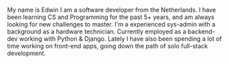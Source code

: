 



My name is Edwin I am a software developer from the Netherlands. I have been learning CS and Programming for the past 5+ years, and am always looking for new challenges to master. I'm a experienced sys-admin with a background as a hardware technician. Currently employed as a backend-dev working with Python & Django. Lately I have also been spending a lot of time working on front-end apps, going down the path of solo full-stack development. 


